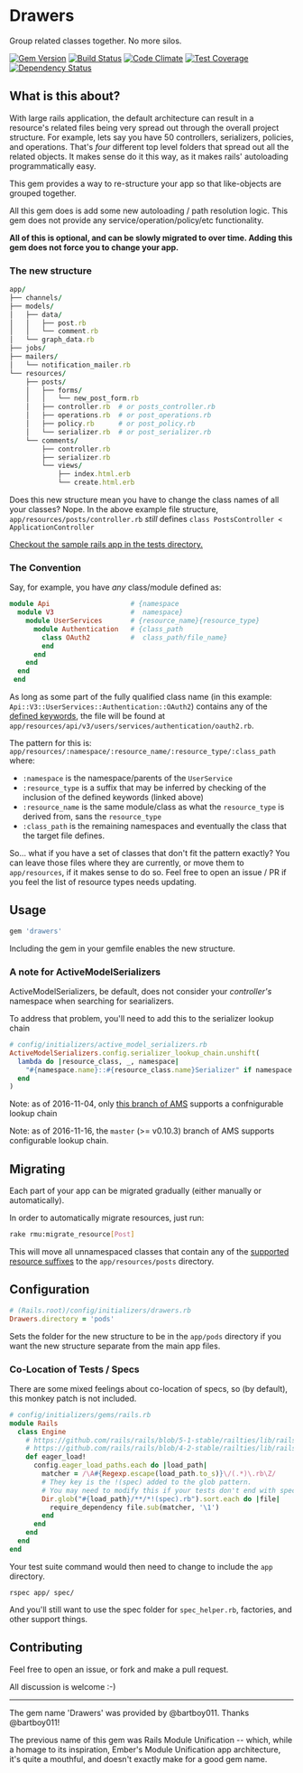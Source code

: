 # Drawers
Group related classes together. No more silos.

[![Gem Version](https://badge.fury.io/rb/drawers.svg)](https://badge.fury.io/rb/drawers)
[![Build Status](https://travis-ci.org/NullVoxPopuli/drawers.svg?branch=master)](https://travis-ci.org/NullVoxPopuli/drawers)
[![Code Climate](https://codeclimate.com/github/NullVoxPopuli/drawers/badges/gpa.svg)](https://codeclimate.com/github/NullVoxPopuli/drawers)
[![Test Coverage](https://codeclimate.com/github/NullVoxPopuli/drawers/badges/coverage.svg)](https://codeclimate.com/github/NullVoxPopuli/drawers/coverage)
[![Dependency Status](https://gemnasium.com/badges/github.com/NullVoxPopuli/drawers.svg)](https://gemnasium.com/github.com/NullVoxPopuli/drawers)


## What is this about?

With large rails application, the default architecture can result in a resource's related files being very spread out through the overall project structure. For example, lets say you have 50 controllers, serializers, policies, and operations. That's _four_ different top level folders that spread out all the related objects. It makes sense do it this way, as it makes rails' autoloading programmatically easy.

This gem provides a way to re-structure your app so that like-objects are grouped together.

All this gem does is add some new autoloading / path resolution logic. This gem does not provide any service/operation/policy/etc functionality.

**All of this is optional, and can be slowly migrated to over time. Adding this gem does not force you to change your app.**

### The new structure

```ruby
app/
├── channels/
├── models/
│   ├── data/
│   │   ├── post.rb
│   │   └── comment.rb
│   └── graph_data.rb
├── jobs/
├── mailers/
│   └── notification_mailer.rb
└── resources/
    ├── posts/
    │   ├── forms/
    │   │   └── new_post_form.rb
    │   ├── controller.rb  # or posts_controller.rb
    │   ├── operations.rb  # or post_operations.rb
    │   ├── policy.rb      # or post_policy.rb
    │   └── serializer.rb  # or post_serializer.rb
    └── comments/
        ├── controller.rb
        ├── serializer.rb
        └── views/
            ├── index.html.erb
            └── create.html.erb

```

Does this new structure mean you have to change the class names of all your classes? Nope. In the above example file structure, `app/resources/posts/controller.rb` _still_ defines `class PostsController < ApplicationController`

[Checkout the sample rails app in the tests directory.](https://github.com/NullVoxPopuli/drawers/tree/master/spec/support/rails_app/app)

### The Convention

Say, for example, you have _any_ class/module defined as:

```ruby
module Api                    # {namespace
  module V3                   #  namespace}
    module UserServices       # {resource_name}{resource_type}
      module Authentication   # {class_path
        class OAuth2          #  class_path/file_name}
        end
      end
    end
  end
 end
```

As long as some part of the fully qualified class name (in this example: `Api::V3::UserServices::Authentication::OAuth2`) contains any of the [defined keywords](https://github.com/NullVoxPopuli/drawers/blob/master/lib/drawers/active_support/dependency_extensions.rb#L4), the file will be found at `app/resources/api/v3/users/services/authentication/oauth2.rb`.

The pattern for this is: `app/resources/:namespace/:resource_name/:resource_type/:class_path` where:
 - `:namespace` is the namespace/parents of the `UserService`
 - `:resource_type` is a suffix that may be inferred by checking of the inclusion of the defined keywords (linked above)
 - `:resource_name` is the same module/class as what the `resource_type` is derived from, sans the `resource_type`
 - `:class_path` is the remaining namespaces and eventually the class that the target file defines.

So... what if you have a set of classes that don't fit the pattern exactly? You can leave those files where they are currently, or move them to `app/resources`, if it makes sense to do so. Feel free to open an issue / PR if you feel the list of resource types needs updating.

## Usage

```ruby
gem 'drawers'
```

Including the gem in your gemfile enables the new structure.

### A note for ActiveModelSerializers

ActiveModelSerializers, be default, does not consider your _controller's_ namespace when searching for searializers.

To address that problem, you'll need to add this to the serializer lookup chain

```ruby
# config/initializers/active_model_serializers.rb
ActiveModelSerializers.config.serializer_lookup_chain.unshift(
  lambda do |resource_class, _, namespace|
    "#{namespace.name}::#{resource_class.name}Serializer" if namespace
  end
)
```
Note: as of 2016-11-04, only [this branch of AMS](https://github.com/rails-api/active_model_serializers/pull/1757) supports a confnigurable lookup chain

Note: as of 2016-11-16, the `master` (>= v0.10.3) branch of AMS supports configurable lookup chain.

## Migrating

Each part of your app can be migrated gradually (either manually or automatically).

In order to automatically migrate resources, just run:

```bash
rake rmu:migrate_resource[Post]
```

This will move all unnamespaced classes that contain any of the [supported resource suffixes](https://github.com/NullVoxPopuli/drawers/blob/master/lib/drawers/active_support_extensions.rb#L4) to the `app/resources/posts` directory.

## Configuration

```ruby
# (Rails.root)/config/initializers/drawers.rb
Drawers.directory = 'pods'
```

Sets the folder for the new structure to be in the `app/pods` directory if you want the new structure separate from the main app files.

### Co-Location of Tests / Specs

There are some mixed feelings about co-location of specs, so (by default), this monkey patch is not included.

```ruby
# config/initializers/gems/rails.rb
module Rails
  class Engine
    # https://github.com/rails/rails/blob/5-1-stable/railties/lib/rails/engine.rb#L472-L479
    # https://github.com/rails/rails/blob/4-2-stable/railties/lib/rails/engine.rb#L468
    def eager_load!
      config.eager_load_paths.each do |load_path|
        matcher = /\A#{Regexp.escape(load_path.to_s)}\/(.*)\.rb\Z/
        # They key is the !(spec) added to the glob pattern.
        # You may need to modify this if your tests don't end with spec
        Dir.glob("#{load_path}/**/*!(spec).rb").sort.each do |file|
          require_dependency file.sub(matcher, '\1')
        end
      end
    end
  end
end
```

Your test suite command would then need to change to include the `app` directory.
```
rspec app/ spec/
```
And you'll still want to use the spec folder for `spec_helper.rb`, factories, and other support things.

## Contributing

Feel free to open an issue, or fork and make a pull request.

All discussion is welcome :-)


---------------

The gem name 'Drawers' was provided by @bartboy011.
Thanks @bartboy011!

The previous name of this gem was Rails Module Unification -- which, while a homage to its inspiration, Ember's Module Unification app architecture, it's quite a mouthful, and doesn't exactly make for a good gem name.
